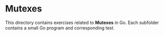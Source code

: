 # Mutexes

This directory contains exercises related to **Mutexes** in Go.
Each subfolder contains a small Go program and corresponding test.
